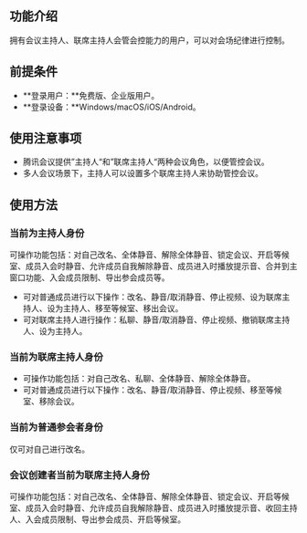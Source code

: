 ## 功能介绍
拥有会议主持人、联席主持人会管会控能力的用户，可以对会场纪律进行控制。

## 前提条件
- **登录用户：**免费版、企业版用户。
- **登录设备：**Windows/macOS/iOS/Android。

## 使用注意事项
- 腾讯会议提供”主持人“和”联席主持人“两种会议角色，以便管控会议。
- 多人会议场景下，主持人可以设置多个联席主持人来协助管控会议。

## 使用方法
### 当前为主持人身份
可操作功能包括：对自己改名、全体静音、解除全体静音、锁定会议、开启等候室、成员入会时静音、允许成员自我解除静音、成员进入时播放提示音、合并到主窗口功能、入会成员限制、导出参会成员等。
- 可对普通成员进行以下操作：改名、静音/取消静音、停止视频、设为联席主持人、设为主持人、移至等候室、移出会议。
- 可对联席主持人进行操作：私聊、静音/取消静音、停止视频、撤销联席主持人、设为主持人。

### 当前为联席主持人身份
- 可操作功能包括：对自己改名、私聊、全体静音、解除全体静音。
- 可对普通成员进行以下操作：改名、静音/取消静音、停止视频、移至等候室、移除会议。

### 当前为普通参会者身份
仅可对自己进行改名。

### 会议创建者当前为联席主持人身份
可操作功能包括：对自己改名、全体静音、解除全体静音、锁定会议、开启等候室、成员入会时静音、允许成员自我解除静音、成员进入时播放提示音、收回主持人、入会成员限制、导出参会成员、开启等候室。

